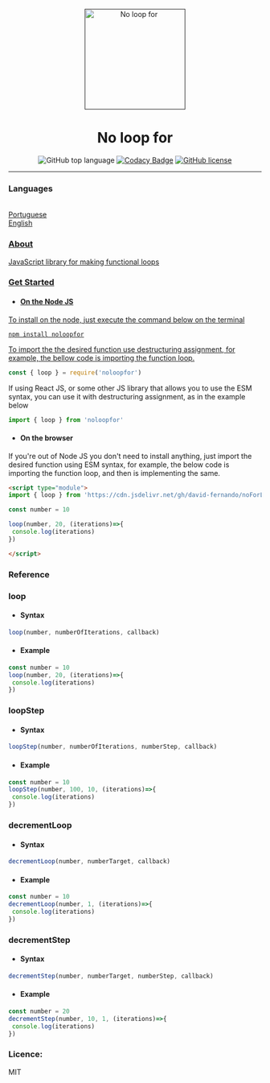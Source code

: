 <p align="center">
  <a href="" rel="noopener">
 <img width=200px height=200px src="https://images2.imgbox.com/23/40/erCGj2jK_o.png" alt="No loop for"></a>
</p>

<h1 align="center">No loop for</h1>

<div align="center">
  
![GitHub top language](https://img.shields.io/github/languages/top/david-fernando/noLoopFor) [![Codacy Badge](https://app.codacy.com/project/badge/Grade/f39ced0748b84cf181d948c33dd510e2)](https://www.codacy.com/manual/david-fernando/noLoopFor?utm_source=github.com&amp;utm_medium=referral&amp;utm_content=david-fernando/noLoopFor&amp;utm_campaign=Badge_Grade) [![GitHub license](https://img.shields.io/github/license/david-fernando/noLoopFor)](https://github.com/david-fernando/noLoopFor/blob/master/LICENSE)

</li>
</div>

---


### Languages
<ul style="display:inline; list-style-type:none">
  <li style="list-style-type:none"><a href="LEIAME.md">Portuguese</li>
  <li style="list-style-type:none"><a href="#">English</li>
</ul>

### About
JavaScript library for making functional loops

### Get Started

  - <h4>On the Node JS</h4>
  To install on the node, just execute the command below on the terminal
  ```
  npm install noloopfor
  ```
  To import the the desired function use destructuring assignment, for example, the bellow code is importing the function loop.
  ```javascript
  const { loop } = require('noloopfor')
  ```
  If using React JS, or some other JS library that allows you to use the ESM syntax, you can use it with destructuring assignment, as in the example below
  ```javascript
  import { loop } from 'noloopfor'
  ```
 - <h4>On the browser</h4>
  If you're out of Node JS you don't need to install anything, just import the desired function using ESM syntax, for example, the below code is importing the function loop, and then is implementing the same.
  
  ```html
  <script type="module">
  import { loop } from 'https://cdn.jsdelivr.net/gh/david-fernando/noForLoop/dist/noforloop.js'

  const number = 10

  loop(number, 20, (iterations)=>{
   console.log(iterations)
  })

  </script>
  ```
### Reference

### loop
   - <h4>Syntax</h4>
  ```javascript
  loop(number, numberOfIterations, callback)
  ```
  - <h4>Example</h4>
  ```javascript
  const number = 10
  loop(number, 20, (iterations)=>{
   console.log(iterations)
  })
  ```
### loopStep
   - <h4>Syntax</h4>
  ```javascript
  loopStep(number, numberOfIterations, numberStep, callback)
  ```
  - <h4>Example</h4>
  ```javascript
  const number = 10
  loopStep(number, 100, 10, (iterations)=>{
   console.log(iterations)
  })
  ```
  

### decrementLoop
   - <h4>Syntax</h4>
  ```javascript
  decrementLoop(number, numberTarget, callback)
  ```
  - <h4>Example</h4>
  ```javascript
  const number = 10
  decrementLoop(number, 1, (iterations)=>{
   console.log(iterations)
  })
  ```
  
### decrementStep
   - <h4>Syntax</h4>
  ```javascript
  decrementStep(number, numberTarget, numberStep, callback)
  ```
  - <h4>Example</h4>
  ```javascript
  const number = 20
  decrementStep(number, 10, 1, (iterations)=>{
   console.log(iterations)
  })
  ```

### Licence:
MIT
